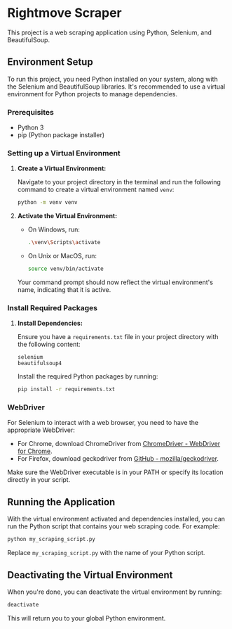 
# Rightmove Scraper

This project is a web scraping application using Python, Selenium, and BeautifulSoup.

## Environment Setup

To run this project, you need Python installed on your system, along with the Selenium and BeautifulSoup libraries. It's recommended to use a virtual environment for Python projects to manage dependencies.

### Prerequisites

- Python 3
- pip (Python package installer)

### Setting up a Virtual Environment

1. **Create a Virtual Environment:**

   Navigate to your project directory in the terminal and run the following command to create a virtual environment named `venv`:

   ```bash
   python -m venv venv
   ```

2. **Activate the Virtual Environment:**

   - On Windows, run:

     ```bash
     .\venv\Scripts\activate
     ```

   - On Unix or MacOS, run:

     ```bash
     source venv/bin/activate
     ```

   Your command prompt should now reflect the virtual environment's name, indicating that it is active.

### Install Required Packages

1. **Install Dependencies:**

   Ensure you have a `requirements.txt` file in your project directory with the following content:

   ```
   selenium
   beautifulsoup4
   ```

   Install the required Python packages by running:

   ```bash
   pip install -r requirements.txt
   ```

### WebDriver

For Selenium to interact with a web browser, you need to have the appropriate WebDriver:

- For Chrome, download ChromeDriver from [ChromeDriver - WebDriver for Chrome](https://sites.google.com/a/chromium.org/chromedriver/).
- For Firefox, download geckodriver from [GitHub - mozilla/geckodriver](https://github.com/mozilla/geckodriver).

Make sure the WebDriver executable is in your PATH or specify its location directly in your script.

## Running the Application

With the virtual environment activated and dependencies installed, you can run the Python script that contains your web scraping code. For example:

```bash
python my_scraping_script.py
```

Replace `my_scraping_script.py` with the name of your Python script.

## Deactivating the Virtual Environment

When you're done, you can deactivate the virtual environment by running:

```bash
deactivate
```

This will return you to your global Python environment.

